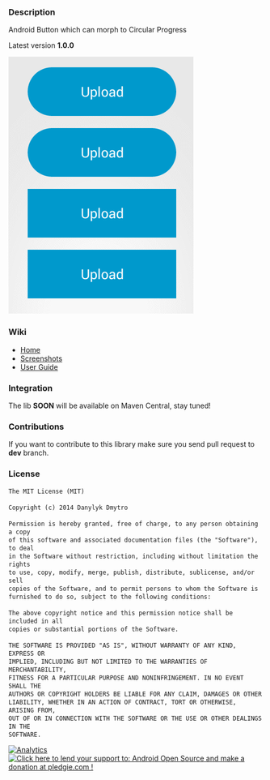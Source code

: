 ### Description

Android Button which can morph to Circular Progress

Latest version **1.0.0**

![](screenshots/intro.gif)

### Wiki

- [Home]
- [Screenshots]
- [User Guide]

### Integration

The lib **SOON** will be available on Maven Central, stay tuned!

### Contributions

If you want to contribute to this library make sure you send pull request to **dev** branch.

### License

```
The MIT License (MIT)

Copyright (c) 2014 Danylyk Dmytro

Permission is hereby granted, free of charge, to any person obtaining a copy
of this software and associated documentation files (the "Software"), to deal
in the Software without restriction, including without limitation the rights
to use, copy, modify, merge, publish, distribute, sublicense, and/or sell
copies of the Software, and to permit persons to whom the Software is
furnished to do so, subject to the following conditions:

The above copyright notice and this permission notice shall be included in all
copies or substantial portions of the Software.

THE SOFTWARE IS PROVIDED "AS IS", WITHOUT WARRANTY OF ANY KIND, EXPRESS OR
IMPLIED, INCLUDING BUT NOT LIMITED TO THE WARRANTIES OF MERCHANTABILITY,
FITNESS FOR A PARTICULAR PURPOSE AND NONINFRINGEMENT. IN NO EVENT SHALL THE
AUTHORS OR COPYRIGHT HOLDERS BE LIABLE FOR ANY CLAIM, DAMAGES OR OTHER
LIABILITY, WHETHER IN AN ACTION OF CONTRACT, TORT OR OTHERWISE, ARISING FROM,
OUT OF OR IN CONNECTION WITH THE SOFTWARE OR THE USE OR OTHER DEALINGS IN THE
SOFTWARE.
```

[Home]:https://github.com/dmytrodanylyk/circular-progress-button/wiki
[Screenshots]:https://github.com/dmytrodanylyk/circular-progress-button/wiki/Screenshots
[User Guide]:https://github.com/dmytrodanylyk/circular-progress-button/wiki/User-Guide

[![Analytics](https://ga-beacon.appspot.com/UA-44382495-3/circular-progress-button/readme)](https://github.com/igrigorik/ga-beacon)
<a href='https://pledgie.com/campaigns/25568'><img alt='Click here to lend your support to: Android Open Source and make a donation at pledgie.com !' src='https://pledgie.com/campaigns/25568.png?skin_name=chrome' border='0' ></a>
